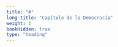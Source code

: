 ```yaml
---
title: "#"
long-title: "Capítulo de la Democracia"
weight: 1
bookHidden: true
type: "heading"
---
```

